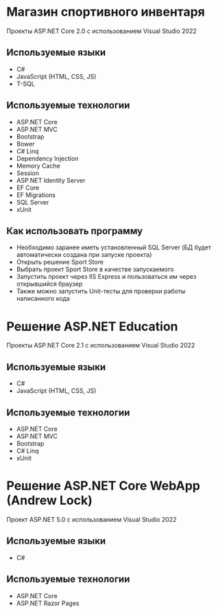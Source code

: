# Магазин спортивного инвентаря
Проекты ASP.NET Core 2.0 с использованием Visual Studio 2022
## Используемые языки
- C#
- JavaScript (HTML, CSS, JS)
- T-SQL
## Используемые технологии
- ASP.NET Core
- ASP.NET MVC
- Bootstrap
- Bower
- C# Linq
- Dependency Injection
- Memory Cache
- Session
- ASP.NET Identity Server
- EF Core
- EF Migrations
- SQL Server
- xUnit
## Как использовать программу
- Необходимо заранее иметь установленный SQL Server (БД будет автоматически создана при запуске проекта)
- Открыть решение Sport Store
- Выбрать проект Sport Store в качестве запускаемого
- Запустить проект через IIS Express и пользоваться им через открывшийся браузер
- Также можно запустить Unit-тесты для проверки работы написанного кода


# Решение ASP.NET Education
Проекты ASP.NET Core 2.1 с использованием Visual Studio 2022
## Используемые языки
- C#
- JavaScript (HTML, CSS, JS)
## Используемые технологии
- ASP.NET Core
- ASP.NET MVC
- Bootstrap
- C# Linq
- xUnit


# Решение ASP.NET Core WebApp (Andrew Lock)
Проект ASP.NET 5.0 с использованием Visual Studio 2022
## Используемые языки
- C#
## Используемые технологии
- ASP.NET Core
- ASP.NET Razor Pages
